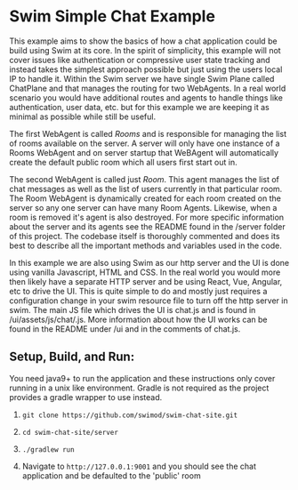 # Swim Simple Chat Example
This example aims to show the basics of how a chat application could be build using Swim at its core. In the spirit of simplicity, this example will not cover issues like authentication or compressive user state tracking and instead takes the simplest approach possible but just using the users local IP to handle it. Within the Swim server we have single Swim Plane called ChatPlane and that manages the routing for two WebAgents. In a real world scenario you would have additional routes and agents to handle things like authentication, user data, etc. but for this example we are keeping it as minimal as possible while still be useful.

The first WebAgent is called *Rooms* and is responsible for managing the list of rooms available on the server. A server will only have one instance of a Rooms WebAgent and on server startup that WeBAgent will automatically create the default public room which all users first start out in.

The second WebAgent is called just *Room*. This agent manages the list of chat messages as well as the list of users currently in that particular room. The Room WebAgent is dynamically created for each room created on the server so any one server can have many Room Agents. Likewise, when a room is removed it's agent is also destroyed. For more specific information about the server and its agents see the README found in the /server folder of this project. The codebase itself is thoroughly commented and does its best to describe all the important methods and variables used in the code.

In this example we are also using Swim as our http server and the UI is done using vanilla Javascript, HTML and CSS. In the real world you would more then likely have a separate HTTP server and be using React, Vue, Angular, etc to drive the UI. This is quite simple to do and mostly just requires a configuration change in your swim resource file to turn off the http server in swim. The main JS file which drives the UI is chat.js and is found in /ui/assets/js/chat/.js. More information about how the UI works can be found in the README under /ui and in the comments of chat.js.

## Setup, Build, and Run:

You need java9+ to run the application and these instructions only cover running in a unix like environment. Gradle is not required as the project provides a gradle wrapper to use instead.

1. `git clone https://github.com/swimod/swim-chat-site.git`

2. `cd swim-chat-site/server`

3. `./gradlew run`

4. Navigate to `http://127.0.0.1:9001` and you should see the chat application and be defaulted to the 'public' room

